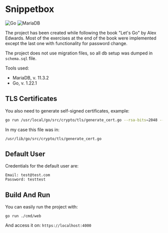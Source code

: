 # Snippetbox

![Go](https://img.shields.io/badge/go-%2300ADD8.svg?style=for-the-badge&logo=go&logoColor=white) ![MariaDB](https://img.shields.io/badge/MariaDB-003545?style=for-the-badge&logo=mariadb&logoColor=white)

The project has been created while following the book "Let's Go" by Alex Edwards. Most of the exercises at the end of the book were implemented except the last one with functionality for password change.

The project does not use migration files, so all db setup was dumped in `schema.sql` file.

Tools used:

- MariaDB, v. 11.3.2
- Go, v. 1.22.1

## TLS Certificates

You also need to generate self-signed certificates, example:

```bash
go run /usr/local/go/src/crypto/tls/generate_cert.go --rsa-bits=2048 --host=localhost
```

In my case this file was in:
```
/usr/lib/go/src/crypto/tls/generate_cert.go
```

## Default User

Credentials for the default user are:

```
Email: test@test.com
Password: testtest
```

## Build And Run

You can easily run the project with:

```
go run ./cmd/web
```

And access it on: `https://localhost:4000`
